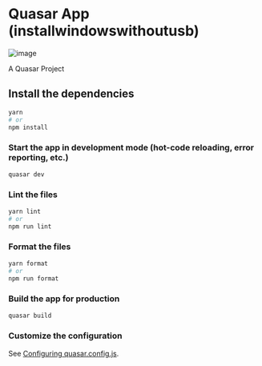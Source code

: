 # Quasar App (installwindowswithoutusb)

![image](https://github.com/alphaprojectteam/web-page/assets/64258371/8556566c-20a6-461a-b6f5-94c7ccc31dab)



A Quasar Project

## Install the dependencies
```bash
yarn
# or
npm install
```

### Start the app in development mode (hot-code reloading, error reporting, etc.)
```bash
quasar dev
```


### Lint the files
```bash
yarn lint
# or
npm run lint
```


### Format the files
```bash
yarn format
# or
npm run format
```



### Build the app for production
```bash
quasar build
```

### Customize the configuration
See [Configuring quasar.config.js](https://v2.quasar.dev/quasar-cli-webpack/quasar-config-js).
